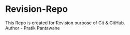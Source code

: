 # Revision-Repo
This Repo is created for Revision purpose of Git &amp; GitHub.
<br>
Author - Pratik Pantawane
